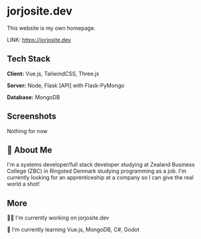 
# jorjosite.dev

This website is my own homepage.

LINK: https://jorjosite.dev


## Tech Stack

**Client:** Vue.js, TailwindCSS, Three.js

**Server:** Node, Flask [API] with Flask-PyMongo

**Database:** MongoDB 


## Screenshots

Nothing for now


## 🚀 About Me
I'm a systems developer/full stack developer studying at Zealand Business College (ZBC) in Ringsted Denmark studying programming as a job. I'm currently looking for an apprenticeship at a company so I can give the real world a shot!


## More
👩‍💻 I'm currently working on jorjosite.dev

🧠 I'm currently learning
 Vue.js, MongoDB, C#, Godot



